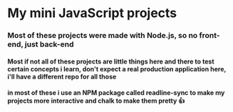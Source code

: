 # My mini JavaScript projects

### Most of these projects were made with Node.js, so no front-end, just back-end

#### Most if not all of these projects are little things here and there to test certain concepts i learn, don't expect a real production application here, i'll have a different repo for all those

#### in most of these i use an NPM package called readline-sync to make my projects more interactive and chalk to make them pretty 👍

#####
